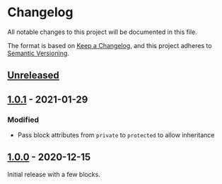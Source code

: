 # Changelog
All notable changes to this project will be documented in this file.

The format is based on [Keep a Changelog](https://keepachangelog.com/en/1.0.0/), and this project adheres
to [Semantic Versioning](https://semver.org/spec/v2.0.0.html).

## [Unreleased]

## [1.0.1] - 2021-01-29
### Modified
- Pass block attributes from `private` to `protected` to allow inheritance

## [1.0.0] - 2020-12-15
Initial release with a few blocks.

[Unreleased]: https://github.com/umanit/block-collection-bundle/compare/1.0.1...HEAD
[1.0.1]: https://github.com/umanit/block-collection-bundle/compare/1.0.1...1.0.0
[1.0.0]: https://github.com/umanit/block-collection-bundle/releases/tag/1.0.0
